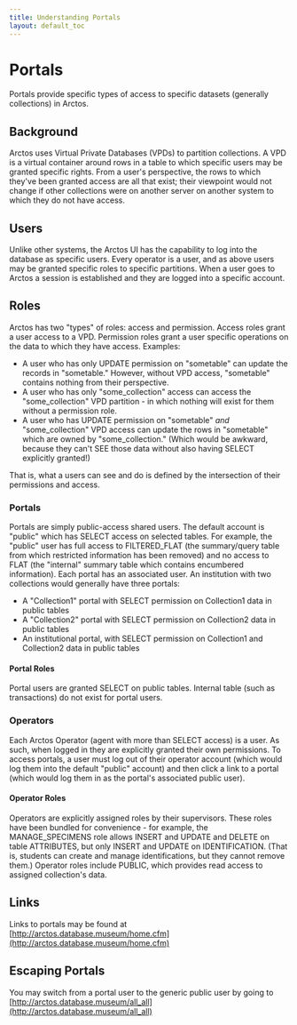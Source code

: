 ```yaml
---
title: Understanding Portals
layout: default_toc
---
```


# Portals

Portals provide specific types of access to specific datasets (generally collections) in Arctos.

## Background

Arctos uses Virtual Private Databases (VPDs) to partition collections. A VPD is a virtual container around rows in a table to which
specific users may be granted specific rights. From a user's perspective, the rows to which they've been granted access are all that exist; 
their viewpoint would not change if other collections were on another server on another system to which they do not have access. 

## Users

Unlike other systems, the Arctos UI has the capability to log into the database as specific users. Every operator is a user, and as above 
users may be granted specific roles to specific partitions.  When a user goes to Arctos a session is established and they are logged into
a specific account. 

## Roles

Arctos has two "types" of roles: access and permission. Access roles grant a user access to a VPD. Permission roles grant a user specific 
operations on the data to which they have access. Examples:

* A user who has only UPDATE permission on "sometable" can update the records in "sometable." 
However, without VPD access, "sometable" contains nothing from their perspective.
* A user who has only "some_collection" access can access the "some_collection" VPD partition - in which nothing will exist for them 
without a permission role.
* A user who has UPDATE permission on "sometable" *and* "some_collection" VPD access can update the rows in "sometable" which are 
owned by "some_collection." (Which would be awkward, because they can't SEE those data without also having SELECT explicitly granted!)

That is, what a users can see and do is defined by the intersection of their permissions and access.

### Portals

Portals are simply public-access shared users. The default account is "public" which has SELECT access on selected tables. For example,
 the "public" user has full access to FILTERED_FLAT (the summary/query table from which restricted information has been removed) and no 
 access to FLAT (the "internal" summary table which contains encumbered information). Each portal has an associated user. An institution
 with two collections would generally have three portals:
 
 * A "Collection1" portal with SELECT permission on Collection1 data in public tables
 * A "Collection2" portal with SELECT permission on Collection2 data in public tables
 * An institutional portal, with SELECT permission on Collection1 and Collection2 data in public tables
 
#### Portal Roles

Portal users are granted SELECT on public tables. Internal table (such as transactions) do not exist for portal users.
 
 
### Operators

Each Arctos Operator (agent with more than SELECT access) is a user. As such, when logged in they are explicitly granted their own permissions.
To access portals, a user must log out of their operator account (which would log them into the default "public" account) and then
click a link to a portal (which would log them in as the portal's associated public user).

#### Operator Roles

Operators are explicitly assigned roles by their supervisors. These roles have been bundled for convenience - for example, the MANAGE_SPECIMENS
 role allows INSERT and UPDATE and DELETE on table ATTRIBUTES, but only INSERT and UPDATE on IDENTIFICATION. (That is, students can create and
 manage identifications, but they cannot remove them.) Operator roles include PUBLIC, which provides read access to assigned collection's data.
 
## Links

Links to portals may be found at [http://arctos.database.museum/home.cfm](http://arctos.database.museum/home.cfm)

## Escaping Portals

You may switch from a portal user to the generic public user by going to [http://arctos.database.museum/all_all](http://arctos.database.museum/all_all)
